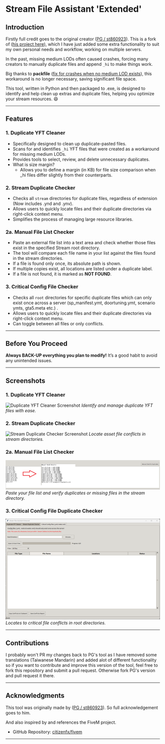 # Stream File Assistant 'Extended'

## Introduction

Firstly full credit goes to the original creator ([PG / st860923](https://github.com/st860923)).
This is a fork of ([his project here](https://github.com/st860923/StreamFileAssistant)), which I have just added some extra functionality to suit my own personal needs and workflow, working on multiple servers.

In the past, missing medium LODs often caused crashes, forcing many creators to manually duplicate files and append `_hi` to make things work. 

Big thanks to **packfile** ([fix for crashes when no medium LOD exists](https://github.com/citizenfx/fivem/pull/2965)), this workaround is no longer necessary, saving significant file space.

This tool, written in Python and then packaged to .exe, is designed to identify and help clean up extras and duplicate files, helping you optimize your stream resources. :smile:

---

## Features

### 1. Duplicate YFT Cleaner
- Specifically designed to clean up duplicate-pasted files.
- Scans for and identifies `_hi` YFT files that were created as a workaround for missing medium LODs.
- Provides tools to select, review, and delete unnecessary duplicates.
- What is size margin?
  - Allows you to define a margin (in KB) for file size comparison when _hi files differ slightly from their counterparts.

### 2. Stream Duplicate Checker
- Checks all `stream` directories for duplicate files, regardless of extension (Now includes .ynd and .ynv).
- Allows users to quickly locate files and their duplicate directories via right-click context menu.
- Simplifies the process of managing large resource libraries.

### 2a. Manual File List Checker
- Paste an external file list into a text area and check whether those files exist in the specified Stream root directory.
- The tool will compare each file name in your list against the files found in the stream directories.
- If a file is found only once, its absolute path is shown.
- If multiple copies exist, all locations are listed under a duplicate label.
- If a file is not found, it is marked as **NOT FOUND**.

### 3. Critical Config File Checker
- Checks all `root` directories for specific duplicate files which can only exist once across a server (sp_manifest.ymt, doortuning.ymt, scenario ymts, gta5.meta etc.) .
- Allows users to quickly locate files and their duplicate directories via right-click context menu.
- Can toggle between all files or only conflicts.
---

## Before You Proceed

**Always BACK-UP everything you plan to modify!** It’s a good habit to avoid any unintended issues.

---

## Screenshots

### 1. Duplicate YFT Cleaner
![Duplicate YFT Cleaner Screenshot](pic_01.png)
*Identify and manage duplicate YFT files with ease.*

### 2. Stream Duplicate Checker
![Stream Duplicate Checker Screenshot](pic_02.png)
*Locate asset file conflicts in stream directories.*

### 2a. Manual File List Checker
![Manual File List Checker Screenshot](pic_03.png)
*Paste your file list and verify duplicates or missing files in the stream directory.*

### 3. Critical Config File Duplicate Checker
![Manual File List Checker Screenshot](pic_04.png)
*Locates to critical file conflicts in root directories.*

---

## Contributions

I probably won't PR my changes back to PG's tool as I have removed some translations (Taiwanese Mandarin) and added alot of different functionality so if you want to contribute and improve this version of the tool, feel free to fork this repository and submit a pull request. Otherwise fork PG's version and pull request it there.

---

## Acknowledgments

This tool was originally made by ([PG / st860923](https://github.com/st860923)). So full acknowledgement goes to him.

And also inspired by and references the FiveM project.
- GitHub Repository: [citizenfx/fivem](https://github.com/citizenfx/fivem/blob/master/code/components/citizen-server-impl/src/ResourceStreamComponent.cpp)

---
